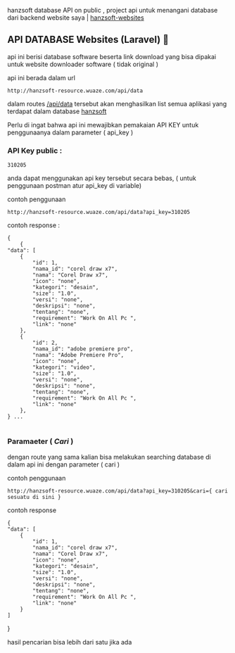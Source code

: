 hanzsoft database API on public , project api untuk menangani database dari backend website saya
 | <a href='http:://hanzsoft.fast-page.org'>hanzsoft-websites</a>

## API DATABASE Websites (Laravel) :elephant:
api ini berisi database software beserta link download yang bisa dipakai untuk website downloader software ( tidak original )

api ini berada dalam url

    http://hanzsoft-resource.wuaze.com/api/data

dalam routes <a href='http://hanzsoft-resource.wuaze.com/api/data'>/api/data</a> tersebut akan menghasilkan list semua aplikasi yang terdapat dalam database <a href='http:://hanzsoft.fast-page.org'>hanzsoft</a>

Perlu di ingat bahwa api ini mewajibkan pemakaian API KEY untuk penggunaanya dalam parameter ( api_key )

###  API Key public :
    310205

anda dapat menggunakan api key tersebut secara bebas, ( untuk penggunaan postman atur api_key di variable)

contoh penggunaan

    http://hanzsoft-resource.wuaze.com/api/data?api_key=310205

contoh response :

    {
        {
    "data": [
        {
            "id": 1,
            "nama_id": "corel draw x7",
            "nama": "Corel Draw x7",
            "icon": "none",
            "kategori": "desain",
            "size": "1.0",
            "versi": "none",
            "deskripsi": "none",
            "tentang": "none",
            "requirement": "Work On All Pc ",
            "link": "none"
        },
        {
            "id": 2,
            "nama_id": "adobe premiere pro",
            "nama": "Adobe Premiere Pro",
            "icon": "none",
            "kategori": "video",
            "size": "1.0",
            "versi": "none",
            "deskripsi": "none",
            "tentang": "none",
            "requirement": "Work On All Pc ",
            "link": "none"
        },
    } ...


#
### Paramaeter ( *Cari* )

dengan route yang sama kalian bisa melakukan searching database di dalam api ini dengan parameter ( cari )

contoh penggunaan

    http://hanzsoft-resource.wuaze.com/api/data?api_key=310205&cari={ cari sesuatu di sini }

contoh response

    {
    "data": [
        {
            "id": 1,
            "nama_id": "corel draw x7",
            "nama": "Corel Draw x7",
            "icon": "none",
            "kategori": "desain",
            "size": "1.0",
            "versi": "none",
            "deskripsi": "none",
            "tentang": "none",
            "requirement": "Work On All Pc ",
            "link": "none"
        }
    ]
}

hasil pencarian bisa lebih dari satu jika ada
